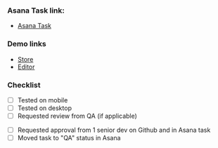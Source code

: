 ### Asana Task link:

- [Asana Task](url)

### Demo links

<!-- Please include a link to a demo store that includes preconfigured sections and settings to allow reviewers to easily test the features you are working on. -->

- [Store](url)
- [Editor](url)

### Checklist

- [ ] Tested on mobile
- [ ] Tested on desktop
- [ ] Requested review from QA (if applicable)
<!-- Extra checklist points for improving the processes. Must be removed after all processes are set up -->
- [ ] Requested approval from 1 senior dev on Github and in Asana task
- [ ] Moved task to "QA" status in Asana

